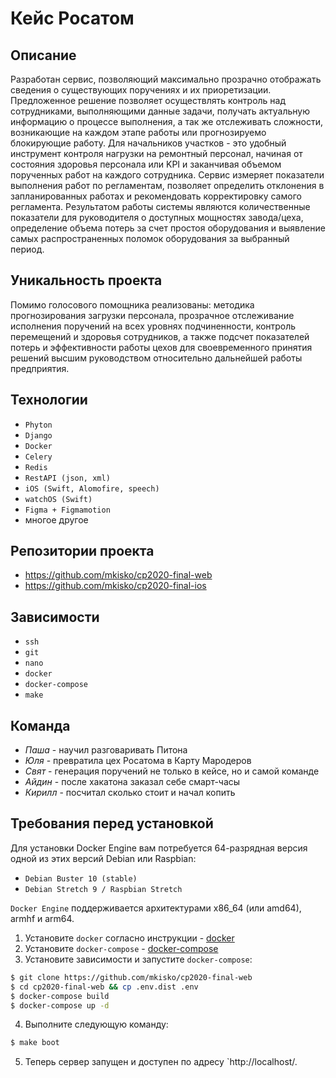 # Кейс Росатом

## Описание
Разработан сервис, позволяющий максимально прозрачно отображать сведения о существующих поручениях и их приоретизации. Предложенное решение позволяет осуществлять контроль над сотрудниками, выполняющими данные задачи, получать актуальную информацию о процессе выполнения, а так же отслеживать сложности, возникающие на каждом этапе работы или прогнозируемо блокирующие работу. Для начальников участков - это удобный инструмент контроля нагрузки на ремонтный персонал, начиная от состояния здоровья персонала или KPI  и заканчивая объемом порученных работ на каждого сотрудника. Сервис измеряет показатели выполнения работ по регламентам, позволяет определить отклонения в запланированных работах и рекомендовать корректировку самого регламента. Результатом работы системы являются количественные показатели для руководителя о доступных мощностях завода/цеха, определение объема потерь за счет простоя оборудования и выявление самых распространенных поломок оборудования за выбранный период.

## Уникальность проекта
Помимо голосового помощника реализованы: методика прогнозирования загрузки персонала, прозрачное отслеживание  исполнения поручений на всех уровнях подчиненности, контроль перемещений и здоровья сотрудников, а также подсчет показателей потерь и эффективности работы цехов для своевременного принятия решений высшим руководством относительно дальнейшей работы предприятия.

## Технологии
- `Phyton`
- `Django`
- `Docker`
- `Celery`
- `Redis`
- `RestAPI (json, xml)`
- `iOS (Swift, Alomofire, speech)`
- `watchOS (Swift)`
- `Figma + Figmamotion`
- многое другое 


## Репозитории проекта
- https://github.com/mkisko/cp2020-final-web
- https://github.com/mkisko/cp2020-final-ios


## Зависимости
- `ssh`
- `git`
- `nano`
- `docker`
- `docker-compose`
- `make`


## Команда
- *Паша* - научил разговаривать Питона
- *Юля* - превратила цех Росатома в Карту Мародеров
- *Свят* - генерация поручений не только в кейсе, но и самой команде 
- *Айдин* - после хакатона заказал себе смарт-часы
- *Кирилл* - посчитал сколько стоит и начал копить


## Требования перед установкой
Для установки Docker Engine вам потребуется 64-разрядная версия одной из этих версий Debian или Raspbian:
- `Debian Buster 10 (stable)`
- `Debian Stretch 9 / Raspbian Stretch`

`Docker Engine` поддерживается архитектурами x86_64 (или amd64), armhf и arm64.

1. Установите `docker` согласно инструкции - [docker](https://docs.docker.com/engine/install/)
2. Установите `docker-compose` - [docker-compose](https://docs.docker.com/compose/install/)
3. Установите зависимости и запустите `docker-compose`:
```sh
$ git clone https://github.com/mkisko/cp2020-final-web
$ cd cp2020-final-web && cp .env.dist .env
$ docker-compose build
$ docker-compose up -d
```
4. Выполните следующую команду:  
```sh 
$ make boot
```
5. Теперь сервер запущен и доступен по адресу `http://localhost/.

